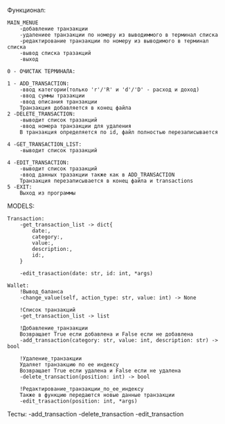 Функционал:

    MAIN_MENUE
        -добавление транзакции
        -удалениее транзакции по номеру из выводиммого в терминал списка 
        -редактирование транзакции по номеру из выводимого в терминал списка
        -вывод списка тразакций 
        -выход 

    0 - ОЧИСТАК ТЕРМИНАЛА:

    1 - ADD_TRANSACTION:
        -ввод категории(только 'r'/'R' и 'd'/'D' - расход и доход)
        -ввод суммы тразакции 
        -ввод описания транзакции
        Транзакция добавляется в конец файла  
    2 -DELETE_TRANSACTION:
        -выводит список тразакций 
        -ввод номера транзакции для удаления 
        В транзакция определяется по id, файл полностью перезаписывается 

    4 -GET_TRANSACTION_LIST:
        -выводит список тразакций

    4 -EDIT_TRANSACTION: 
        -выводит список тразакций 
        -ввод данных тразакции также как в ADD_TRANSACTION
        Транзакция перезаписывается в конец файла и transactions 
    5 -EXIT:
        Выход из программы

MODELS:

    Transaction:
        -get_transaction_list -> dict{
            date:,
            category:,
            value:,
            description:,
            id:,
        }

        -edit_trasaction(date: str, id: int, *args)

    Wallet:
        !Вывод_баланса
        -change_value(self, action_type: str, value: int) -> None

        !Список транзакций
        -get_transaction_list -> list
        
        !Добавление_транзакции
        Возвращает True если добавлена и False если не добавлена 
        -add_transaction(category: str, value: int, description: str) -> bool

        !Удаление_транзакции
        Удаляет транзакцию по ее индексу 
        Возвращает True если удалена и False если не удалена 
        -delete_transaction(position: int) -> bool

        !Редактирование_транзакции_по_ее_индексу
        Также в функцию передаются новые данные транзакции
        -edit_trasaction(position: int, *args)

Тесты:
    -add_transaction
    -delete_transaction
    -edit_transaction

